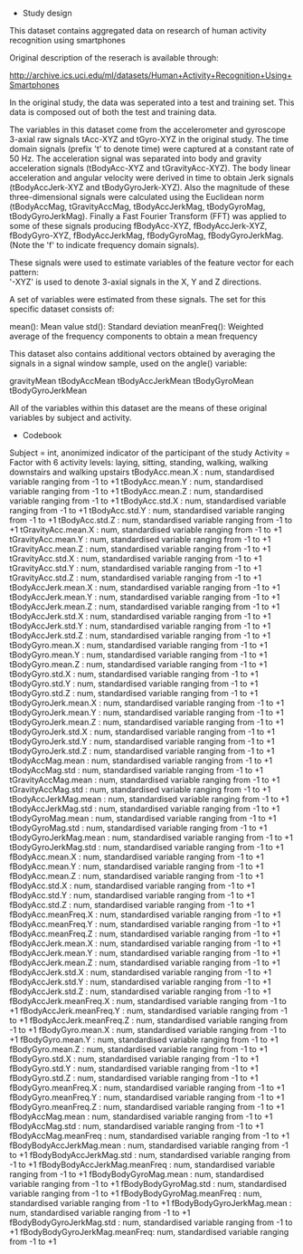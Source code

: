 - Study design

This dataset contains aggregated data on research of human activity recognition using smartphones 

Original description of the reserach is available through:

http://archive.ics.uci.edu/ml/datasets/Human+Activity+Recognition+Using+Smartphones 

In the original study, the data was seperated into a test and training set. This data is composed out of both the test and training data. 

The variables in this dataset come from the accelerometer and gyroscope 3-axial raw signals tAcc-XYZ and tGyro-XYZ in the original study. The time domain signals (prefix 't' to denote time) were captured at a constant rate of 50 Hz. The acceleration signal was separated into body and gravity acceleration signals (tBodyAcc-XYZ and tGravityAcc-XYZ). 
The body linear acceleration and angular velocity were derived in time to obtain Jerk signals (tBodyAccJerk-XYZ and tBodyGyroJerk-XYZ). Also the magnitude of these three-dimensional signals were calculated using the Euclidean norm (tBodyAccMag, tGravityAccMag, tBodyAccJerkMag, tBodyGyroMag, tBodyGyroJerkMag). 
Finally a Fast Fourier Transform (FFT) was applied to some of these signals producing fBodyAcc-XYZ, fBodyAccJerk-XYZ, fBodyGyro-XYZ, fBodyAccJerkMag, fBodyGyroMag, fBodyGyroJerkMag. (Note the 'f' to indicate frequency domain signals). 

These signals were used to estimate variables of the feature vector for each pattern:  
'-XYZ' is used to denote 3-axial signals in the X, Y and Z directions.

A set of variables were estimated from these signals. The set for this specific dataset consists of: 

mean(): Mean value
std(): Standard deviation
meanFreq(): Weighted average of the frequency components to obtain a mean frequency

This dataset also contains additional vectors obtained by averaging the signals in a signal window sample, used on the angle() variable:

gravityMean
tBodyAccMean
tBodyAccJerkMean
tBodyGyroMean
tBodyGyroJerkMean

All of the variables within this dataset are the means of these original variables by subject and activity.


- Codebook

 Subject = int, anonimized indicator of the participant of the study
 Activity = Factor with 6 activity levels: laying, sitting, standing, walking, walking downstairs and walking upstairs
 tBodyAcc.mean.X              : num, standardised variable ranging from -1 to +1
 tBodyAcc.mean.Y              : num, standardised variable ranging from -1 to +1
 tBodyAcc.mean.Z              : num, standardised variable ranging from -1 to +1
 tBodyAcc.std.X               : num, standardised variable ranging from -1 to +1
 tBodyAcc.std.Y               : num, standardised variable ranging from -1 to +1
 tBodyAcc.std.Z               : num, standardised variable ranging from -1 to +1
 tGravityAcc.mean.X           : num, standardised variable ranging from -1 to +1
 tGravityAcc.mean.Y           : num, standardised variable ranging from -1 to +1
 tGravityAcc.mean.Z           : num, standardised variable ranging from -1 to +1
 tGravityAcc.std.X            : num, standardised variable ranging from -1 to +1
 tGravityAcc.std.Y            : num, standardised variable ranging from -1 to +1
 tGravityAcc.std.Z            : num, standardised variable ranging from -1 to +1
 tBodyAccJerk.mean.X          : num, standardised variable ranging from -1 to +1
 tBodyAccJerk.mean.Y          : num, standardised variable ranging from -1 to +1
 tBodyAccJerk.mean.Z          : num, standardised variable ranging from -1 to +1
 tBodyAccJerk.std.X           : num, standardised variable ranging from -1 to +1
 tBodyAccJerk.std.Y           : num, standardised variable ranging from -1 to +1
 tBodyAccJerk.std.Z           : num, standardised variable ranging from -1 to +1
 tBodyGyro.mean.X             : num, standardised variable ranging from -1 to +1
 tBodyGyro.mean.Y             : num, standardised variable ranging from -1 to +1
 tBodyGyro.mean.Z             : num, standardised variable ranging from -1 to +1
 tBodyGyro.std.X              : num, standardised variable ranging from -1 to +1
 tBodyGyro.std.Y              : num, standardised variable ranging from -1 to +1
 tBodyGyro.std.Z              : num, standardised variable ranging from -1 to +1
 tBodyGyroJerk.mean.X         : num, standardised variable ranging from -1 to +1
 tBodyGyroJerk.mean.Y         : num, standardised variable ranging from -1 to +1
 tBodyGyroJerk.mean.Z         : num, standardised variable ranging from -1 to +1
 tBodyGyroJerk.std.X          : num, standardised variable ranging from -1 to +1
 tBodyGyroJerk.std.Y          : num, standardised variable ranging from -1 to +1
 tBodyGyroJerk.std.Z          : num, standardised variable ranging from -1 to +1
 tBodyAccMag.mean             : num, standardised variable ranging from -1 to +1
 tBodyAccMag.std              : num, standardised variable ranging from -1 to +1
 tGravityAccMag.mean          : num, standardised variable ranging from -1 to +1
 tGravityAccMag.std           : num, standardised variable ranging from -1 to +1
 tBodyAccJerkMag.mean         : num, standardised variable ranging from -1 to +1
 tBodyAccJerkMag.std          : num, standardised variable ranging from -1 to +1
 tBodyGyroMag.mean            : num, standardised variable ranging from -1 to +1
 tBodyGyroMag.std             : num, standardised variable ranging from -1 to +1
 tBodyGyroJerkMag.mean        : num, standardised variable ranging from -1 to +1
 tBodyGyroJerkMag.std         : num, standardised variable ranging from -1 to +1
 fBodyAcc.mean.X              : num, standardised variable ranging from -1 to +1
 fBodyAcc.mean.Y              : num, standardised variable ranging from -1 to +1
 fBodyAcc.mean.Z              : num, standardised variable ranging from -1 to +1
 fBodyAcc.std.X               : num, standardised variable ranging from -1 to +1
 fBodyAcc.std.Y               : num, standardised variable ranging from -1 to +1
 fBodyAcc.std.Z               : num, standardised variable ranging from -1 to +1
 fBodyAcc.meanFreq.X          : num, standardised variable ranging from -1 to +1
 fBodyAcc.meanFreq.Y          : num, standardised variable ranging from -1 to +1
 fBodyAcc.meanFreq.Z          : num, standardised variable ranging from -1 to +1
 fBodyAccJerk.mean.X          : num, standardised variable ranging from -1 to +1
 fBodyAccJerk.mean.Y          : num, standardised variable ranging from -1 to +1
 fBodyAccJerk.mean.Z          : num, standardised variable ranging from -1 to +1
 fBodyAccJerk.std.X           : num, standardised variable ranging from -1 to +1
 fBodyAccJerk.std.Y           : num, standardised variable ranging from -1 to +1
 fBodyAccJerk.std.Z           : num, standardised variable ranging from -1 to +1
 fBodyAccJerk.meanFreq.X      : num, standardised variable ranging from -1 to +1
 fBodyAccJerk.meanFreq.Y      : num, standardised variable ranging from -1 to +1
 fBodyAccJerk.meanFreq.Z      : num, standardised variable ranging from -1 to +1
 fBodyGyro.mean.X             : num, standardised variable ranging from -1 to +1
 fBodyGyro.mean.Y             : num, standardised variable ranging from -1 to +1
 fBodyGyro.mean.Z             : num, standardised variable ranging from -1 to +1
 fBodyGyro.std.X              : num, standardised variable ranging from -1 to +1
 fBodyGyro.std.Y              : num, standardised variable ranging from -1 to +1
 fBodyGyro.std.Z              : num, standardised variable ranging from -1 to +1
 fBodyGyro.meanFreq.X         : num, standardised variable ranging from -1 to +1
 fBodyGyro.meanFreq.Y         : num, standardised variable ranging from -1 to +1
 fBodyGyro.meanFreq.Z         : num, standardised variable ranging from -1 to +1
 fBodyAccMag.mean             : num, standardised variable ranging from -1 to +1
 fBodyAccMag.std              : num, standardised variable ranging from -1 to +1
 fBodyAccMag.meanFreq         : num, standardised variable ranging from -1 to +1
 fBodyBodyAccJerkMag.mean     : num, standardised variable ranging from -1 to +1
 fBodyBodyAccJerkMag.std      : num, standardised variable ranging from -1 to +1
 fBodyBodyAccJerkMag.meanFreq : num, standardised variable ranging from -1 to +1
 fBodyBodyGyroMag.mean        : num, standardised variable ranging from -1 to +1
 fBodyBodyGyroMag.std         : num, standardised variable ranging from -1 to +1
 fBodyBodyGyroMag.meanFreq    : num, standardised variable ranging from -1 to +1
 fBodyBodyGyroJerkMag.mean    : num, standardised variable ranging from -1 to +1
 fBodyBodyGyroJerkMag.std     : num, standardised variable ranging from -1 to +1
 fBodyBodyGyroJerkMag.meanFreq: num, standardised variable ranging from -1 to +1